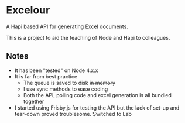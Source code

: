 # Excelour

A Hapi based API for generating Excel documents.

This is a project to aid the teaching of Node and Hapi to colleagues.

## Notes

- It has been "tested" on Node 4.x.x
- It is far from best practice
    - The queue is saved to disk ~~in memory~~
    - I use sync methods to ease coding
    - Both the API, polling code and excel generation is all bundled together
- I started using Frisby.js for testing the API but the lack of set-up and tear-down proved troublesome. Switched to Lab
